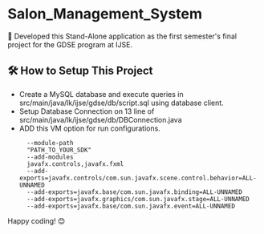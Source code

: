 # Salon_Management_System

💠 Developed this Stand-Alone application as the first semester's final project for the GDSE program at IJSE.

## 🛠️ How to Setup This Project
<ul>
<li>Create a MySQL database and execute queries in src/main/java/lk/ijse/gdse/db/script.sql using database client.</li>
<li>Setup Database Connection on 13 line of src/main/java/lk/ijse/gdse/db/DBConnection.java</li>
<li>ADD this VM option for run configurations.</li>
      
      --module-path
      "PATH_TO_YOUR_SDK"
      --add-modules
      javafx.controls,javafx.fxml
      --add-exports=javafx.controls/com.sun.javafx.scene.control.behavior=ALL-UNNAMED
      --add-exports=javafx.base/com.sun.javafx.binding=ALL-UNNAMED
      --add-exports=javafx.graphics/com.sun.javafx.stage=ALL-UNNAMED
      --add-exports=javafx.base/com.sun.javafx.event=ALL-UNNAMED
      
</ul>
Happy coding! 😊


